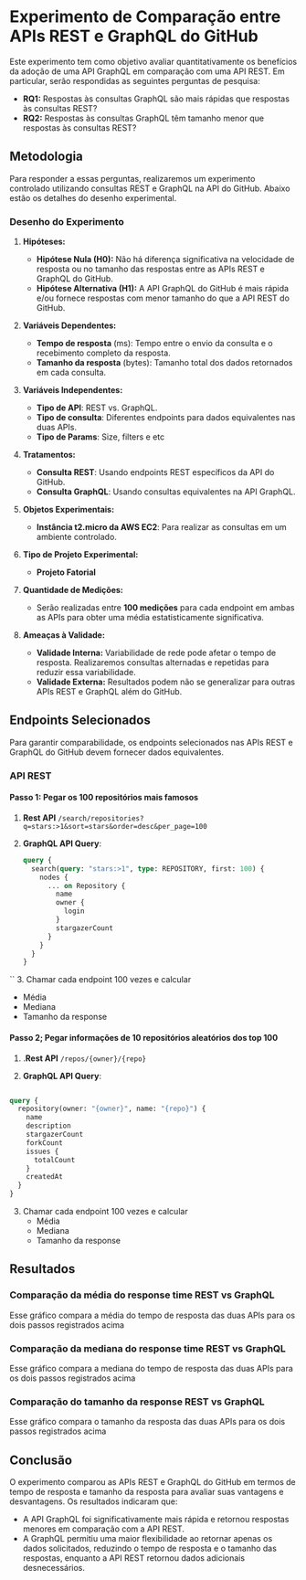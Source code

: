# Experimento de Comparação entre APIs REST e GraphQL do GitHub

Este experimento tem como objetivo avaliar quantitativamente os benefícios da adoção de uma API GraphQL em comparação com uma API REST. Em particular, serão respondidas as seguintes perguntas de pesquisa:

- **RQ1:** Respostas às consultas GraphQL são mais rápidas que respostas às consultas REST?
- **RQ2:** Respostas às consultas GraphQL têm tamanho menor que respostas às consultas REST?

## Metodologia

Para responder a essas perguntas, realizaremos um experimento controlado utilizando consultas REST e GraphQL na API do GitHub. Abaixo estão os detalhes do desenho experimental.

### Desenho do Experimento

1. **Hipóteses:**
   - **Hipótese Nula (H0):** Não há diferença significativa na velocidade de resposta ou no tamanho das respostas entre as APIs REST e GraphQL do GitHub.
   - **Hipótese Alternativa (H1):** A API GraphQL do GitHub é mais rápida e/ou fornece respostas com menor tamanho do que a API REST do GitHub.

2. **Variáveis Dependentes:**
   - **Tempo de resposta** (ms): Tempo entre o envio da consulta e o recebimento completo da resposta.
   - **Tamanho da resposta** (bytes): Tamanho total dos dados retornados em cada consulta.

3. **Variáveis Independentes:**
   - **Tipo de API**: REST vs. GraphQL.
   - **Tipo de consulta**: Diferentes endpoints para dados equivalentes nas duas APIs.
   - **Tipo de Params**: Size, filters e etc

4. **Tratamentos:**
   - **Consulta REST**: Usando endpoints REST específicos da API do GitHub.
   - **Consulta GraphQL**: Usando consultas equivalentes na API GraphQL.

5. **Objetos Experimentais:**
   - **Instância t2.micro da AWS EC2**: Para realizar as consultas em um ambiente controlado.

6. **Tipo de Projeto Experimental:**
   - **Projeto Fatorial**

7. **Quantidade de Medições:**
   - Serão realizadas entre **100 medições** para cada endpoint em ambas as APIs para obter uma média estatisticamente significativa.

8. **Ameaças à Validade:**
   - **Validade Interna:** Variabilidade de rede pode afetar o tempo de resposta. Realizaremos consultas alternadas e repetidas para reduzir essa variabilidade.
   - **Validade Externa:** Resultados podem não se generalizar para outras APIs REST e GraphQL além do GitHub.

## Endpoints Selecionados

Para garantir comparabilidade, os endpoints selecionados nas APIs REST e GraphQL do GitHub devem fornecer dados equivalentes.

### API REST

#### Passo 1: Pegar os 100 repositórios mais famosos
1. **Rest API** `/search/repositories?q=stars:>1&sort=stars&order=desc&per_page=100`

2. **GraphQL API Query**:
   ```graphql
   query {
     search(query: "stars:>1", type: REPOSITORY, first: 100) {
       nodes {
         ... on Repository {
           name
           owner {
             login
           }
           stargazerCount
         }
       }
     }
   }
``
3. Chamar cada endpoint 100 vezes e calcular
   - Média
   - Mediana
   - Tamanho da response

#### Passo 2; Pegar informações de 10 repositórios aleatórios dos top 100
1. .**Rest API** `/repos/{owner}/{repo}`

2. **GraphQL API Query**:
```graphql

query {
  repository(owner: "{owner}", name: "{repo}") {
    name
    description
    stargazerCount
    forkCount
    issues {
      totalCount
    }
    createdAt
  }
}

```

3. Chamar cada endpoint 100 vezes e calcular
   - Média
   - Mediana
   - Tamanho da response

## Resultados

### Comparação da média do response time REST vs GraphQL

Esse gráfico compara a média do tempo de resposta das duas APIs para os dois passos registrados acima


### Comparação da mediana do response time REST vs GraphQL

Esse gráfico compara a mediana do tempo de resposta das duas APIs para os dois passos registrados acima

### Comparação do tamanho da response REST vs GraphQL

Esse gráfico compara o tamanho da resposta das duas APIs para os dois passos registrados acima

## Conclusão
O experimento comparou as APIs REST e GraphQL do GitHub em termos de tempo de resposta e tamanho da resposta para avaliar suas vantagens e desvantagens. 
Os resultados indicaram que:
- A API GraphQL foi significativamente mais rápida e retornou respostas menores em comparação com a API REST.
- A GraphQL permitiu uma maior flexibilidade ao retornar apenas os dados solicitados, reduzindo o tempo de resposta e o tamanho das respostas, enquanto a API REST retornou dados adicionais desnecessários.
